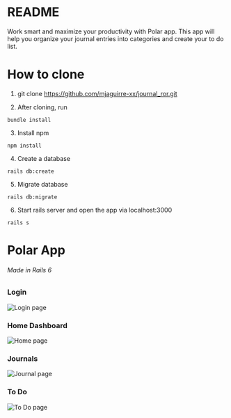 # README

Work smart and maximize your productivity with Polar app. This app will help you organize your journal entries into categories and create your to do list.

# How to clone
1. git clone https://github.com/mjaguirre-xx/journal_ror.git

2. After cloning, run 
```
bundle install
```

3. Install npm
```
npm install
```

4. Create a database
```
rails db:create
```

5. Migrate database
```
rails db:migrate
```

6. Start rails server and open the app via localhost:3000
```
rails s
```

# Polar App
###### Made in Rails 6
### Login
![Login page](login.png)

### Home Dashboard
![Home page](home.png)

### Journals
![Journal page](journal.png)

### To Do
![To Do page](todo.png)



